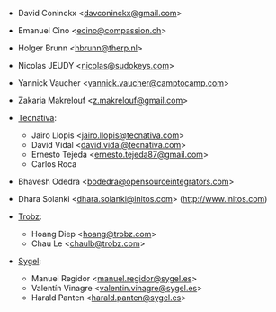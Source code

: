 - David Coninckx \<<davconinckx@gmail.com>\>

- Emanuel Cino \<<ecino@compassion.ch>\>

- Holger Brunn \<<hbrunn@therp.nl>\>

- Nicolas JEUDY \<<nicolas@sudokeys.com>\>

- Yannick Vaucher \<<yannick.vaucher@camptocamp.com>\>

- Zakaria Makrelouf \<<z.makrelouf@gmail.com>\>

- [Tecnativa](https://www.tecnativa.com):
  - Jairo Llopis \<<jairo.llopis@tecnativa.com>\>
  - David Vidal \<<david.vidal@tecnativa.com>\>
  - Ernesto Tejeda \<<ernesto.tejeda87@gmail.com>\>
  - Carlos Roca

- Bhavesh Odedra \<<bodedra@opensourceintegrators.com>\>

- Dhara Solanki \<<dhara.solanki@initos.com>\> (<http://www.initos.com>)

- [Trobz](https://trobz.com):
  - Hoang Diep \<<hoang@trobz.com>\>
  - Chau Le \<<chaulb@trobz.com>\>

- [Sygel](https://sygel.es):
  - Manuel Regidor \<<manuel.regidor@sygel.es>\>
  - Valentín Vinagre \<<valentin.vinagre@sygel.es>\>
  - Harald Panten \<<harald.panten@sygel.es>\>
